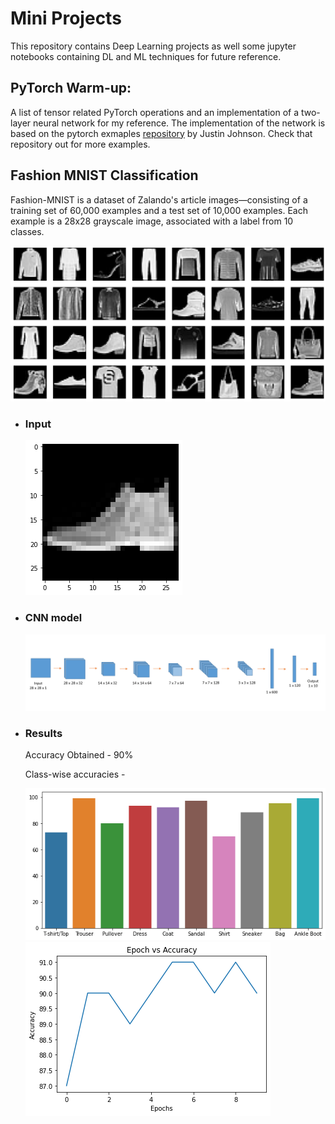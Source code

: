 # Mini Projects

This repository contains Deep Learning projects as well some jupyter notebooks containing DL and ML techniques for future reference.

## PyTorch Warm-up:
A list of tensor related PyTorch operations and an implementation of a two-layer neural network for my reference. The implementation of the network is based on the pytorch exmaples [repository](https://github.com/jcjohnson/pytorch-examples) by Justin Johnson. Check that repository out for more examples.

## Fashion MNIST Classification
Fashion-MNIST is a dataset of Zalando's article images—consisting of a training set of 60,000 examples and a test set of 10,000 examples. Each example is a 28x28 grayscale image, associated with a label from 10 classes.

![Mnist Image](https://github.com/ammalik221/Mini-Projects/blob/master/images/fashion_mnist.png)

- ### Input
  ![Mnish input](https://github.com/ammalik221/Mini-Projects/blob/master/images/fashion_input.png)
- ### CNN model
  ![model](https://github.com/ammalik221/Mini-Projects/blob/master/images/fashion_cnn_model.png)
- ### Results
  Accuracy Obtained - 90%
  
  Class-wise accuracies - 
  
  ![accuracy](https://github.com/ammalik221/Mini-Projects/blob/master/images/fashion_accuracy.png) ![graph](https://github.com/ammalik221/Mini-Projects/blob/master/images/fashion_accuracy_graph.png)

<!--## Generating Hand-written digits

## Dogs and Cats classification

## Data Analysis Techniques

## Data Augmentation Techniques
